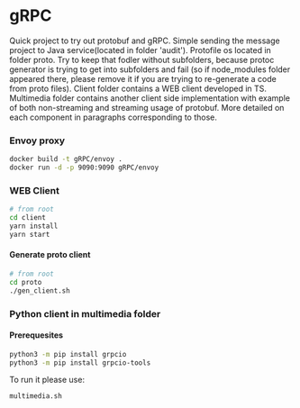 # gRPC

Quick project to try out protobuf and gRPC. Simple sending the message project to Java service(located in folder 'audit'). Protofile os located in folder proto. Try to keep that fodler without subfolders, because protoc generator is trying to get into subfolders and fail (so if node_modules folder appeared there, please remove it if you are trying to re-generate a code from proto files). Client folder contains a WEB client developed in TS. Multimedia folder contains another client side implementation with example of both non-streaming and streaming usage of protobuf. More detailed on each component in paragraphs corresponding to those.

### Envoy proxy

```sh
docker build -t gRPC/envoy .
docker run -d -p 9090:9090 gRPC/envoy
```
### WEB Client

```sh
# from root
cd client
yarn install
yarn start
```

#### Generate proto client
```sh
# from root
cd proto 
./gen_client.sh
```

### Python client in multimedia folder
#### Prerequesites
```sh
python3 -m pip install grpcio
python3 -m pip install grpcio-tools
```
To run it please use:
```sh
multimedia.sh
```
